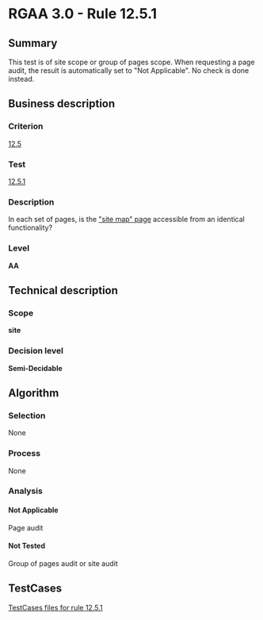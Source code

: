 # RGAA 3.0 -  Rule 12.5.1

## Summary

This test is of site scope or group of pages scope. When requesting a page audit, the result is automatically set to "Not Applicable". No check is done instead.

## Business description

### Criterion

[12.5](http://asqatasun.github.io/RGAA--3.0--EN/RGAA3.0_Criteria_English_version_v1.html#crit-12-5)

### Test

[12.5.1](http://asqatasun.github.io/RGAA--3.0--EN/RGAA3.0_Criteria_English_version_v1.html#test-12-5-1)

### Description
In each set of pages,
    is the <a href="http://asqatasun.github.io/RGAA--3.0--EN/RGAA3.0_Glossary_English_version_v1.html#mPlanSite">"site
  map" page</a> accessible from an identical
    functionality? 


### Level

**AA**

## Technical description

### Scope

**site**

### Decision level

**Semi-Decidable**

## Algorithm

### Selection

None

### Process

None

### Analysis

#### Not Applicable

Page audit 

#### Not Tested

Group of pages audit or site audit



##  TestCases 

[TestCases files for rule 12.5.1](https://github.com/Asqatasun/Asqatasun/tree/master/rules/rules-rgaa3.0/src/test/resources/testcases/rgaa30/Rgaa30Rule120501/) 



